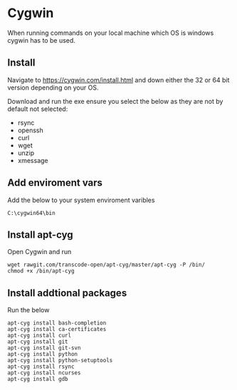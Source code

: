 # Cygwin

When running commands on your local machine which OS is windows cygwin has to be used.


## Install

Navigate to https://cygwin.com/install.html and down either the 32 or 64 bit version depending on your OS.

Download and run the exe ensure you select the below as they are not by default not selected:

  * rsync 
  * openssh
  * curl
  * wget
  * unzip
  * xmessage

## Add enviroment vars

Add the below to your system enviroment varibles

```
C:\cygwin64\bin
```

## Install apt-cyg

Open Cygwin and run

```
wget rawgit.com/transcode-open/apt-cyg/master/apt-cyg -P /bin/
chmod +x /bin/apt-cyg

```

## Install addtional packages 
Run the below
```
apt-cyg install bash-completion
apt-cyg install ca-certificates
apt-cyg install curl
apt-cyg install git
apt-cyg install git-svn
apt-cyg install python
apt-cyg install python-setuptools
apt-cyg install rsync
apt-cyg install ncurses
apt-cyg install gdb
```


